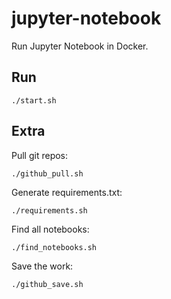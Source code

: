 # jupyter-notebook

Run Jupyter Notebook in Docker.

## Run

```
./start.sh
```

## Extra

Pull git repos:

```
./github_pull.sh
```

Generate requirements.txt:

```
./requirements.sh
```

Find all notebooks:

```
./find_notebooks.sh
```

Save the work:

```
./github_save.sh
```


